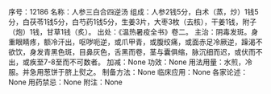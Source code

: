 序号：12186
名称：人参三白合四逆汤
组成：人参2钱5分，白术（蒸，炒）1钱5分，白茯苓1钱5分，白芍药1钱5分，生姜3片，大枣3枚（去核），干姜1钱，附子（炮）1钱，甘草1钱（炙）。
出处：《温热暑疫全书》卷二。
主治：阴毒发斑。身重眼睛疼，额冷汗出，呕哕呃逆，或爪甲青，或腹绞痛，或面赤足冷厥逆，躁渴不欲饮，身发青黑色斑，目鼻灰色，舌黑而卷，茎与囊俱缩，脉沉细而迟，或伏而不出，或疾至7-8至而不可数者。
加减：None
功效：None
用法用量：水煎，冷服。并急用葱饼于脐上熨之。
制备方法：None
临床应用：None
各家论述：None
用药禁忌：None
附注：None
